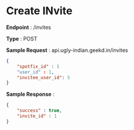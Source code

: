 # Create INvite
**Endpoint** : /invites

**Type**	 : POST

**Sample Request** : api.ugly-indian.geekd.in/invites
```json
{
	"spotfix_id" : 1
	"user_id" : 1,
	"invitee_user_id": 5
}
```

**Sample Response** :
```json
{
	"success" : true,
	"invite_id" : 1
}
```
